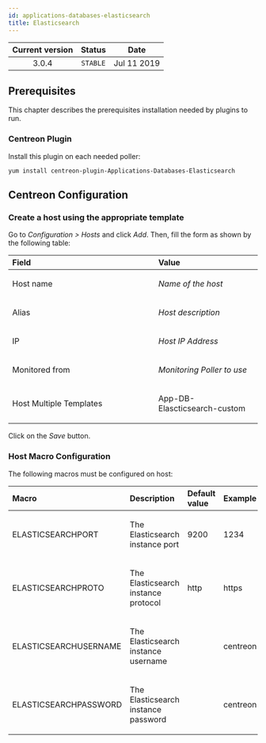```yaml
---
id: applications-databases-elasticsearch
title: Elasticsearch
---
```


| Current version | Status | Date |
| :-: | :-: | :-: |
| 3.0.4 | `STABLE` | Jul 11 2019 |

## Prerequisites
This chapter describes the prerequisites installation needed by plugins
to run.

### Centreon Plugin
Install this plugin on each needed poller:

    yum install centreon-plugin-Applications-Databases-Elasticsearch

## Centreon Configuration
### Create a host using the appropriate template
Go to *Configuration &gt; Hosts* and click *Add*. Then, fill the form as
shown by the following table:

<table>
<colgroup>
<col width="58%" />
<col width="41%" />
</colgroup>
<thead>
<tr class="header">
<th align="left">Field</th>
<th align="left">Value</th>
</tr>
</thead>
<tbody>
<tr class="odd">
<td align="left"><p>Host name</p></td>
<td align="left"><p><em>Name of the host</em></p></td>
</tr>
<tr class="even">
<td align="left"><p>Alias</p></td>
<td align="left"><p><em>Host description</em></p></td>
</tr>
<tr class="odd">
<td align="left"><p>IP</p></td>
<td align="left"><p><em>Host IP Address</em></p></td>
</tr>
<tr class="even">
<td align="left"><p>Monitored from</p></td>
<td align="left"><p><em>Monitoring Poller to use</em></p></td>
</tr>
<tr class="odd">
<td align="left"><p>Host Multiple Templates</p></td>
<td align="left"><p>App-DB-Elascticsearch-custom</p></td>
</tr>
</tbody>
</table>

Click on the *Save* button.

### Host Macro Configuration
The following macros must be configured on host:

<table>
<colgroup>
<col width="24%" />
<col width="44%" />
<col width="17%" />
<col width="12%" />
</colgroup>
<thead>
<tr class="header">
<th align="left">Macro</th>
<th align="left">Description</th>
<th align="left">Default value</th>
<th align="left">Example</th>
</tr>
</thead>
<tbody>
<tr class="odd">
<td align="left"><p>ELASTICSEARCHPORT</p></td>
<td align="left"><p>The Elasticsearch instance port</p></td>
<td align="left"><p>9200</p></td>
<td align="left"><p>1234</p></td>
</tr>
<tr class="even">
<td align="left"><p>ELASTICSEARCHPROTO</p></td>
<td align="left"><p>The Elasticsearch instance protocol</p></td>
<td align="left"><p>http</p></td>
<td align="left"><p>https</p></td>
</tr>
<tr class="odd">
<td align="left"><p>ELASTICSEARCHUSERNAME</p></td>
<td align="left"><p>The Elasticsearch instance username</p></td>
<td align="left"><p></p></td>
<td align="left"><p>centreon</p></td>
</tr>
<tr class="even">
<td align="left"><p>ELASTICSEARCHPASSWORD</p></td>
<td align="left"><p>The Elasticsearch instance password</p></td>
<td align="left"><p></p></td>
<td align="left"><p>centreon</p></td>
</tr>
</tbody>
</table>

